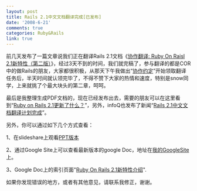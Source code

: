 ```yaml
---
layout: post
title: Rails 2.1中文文档翻译完成[已发布]
date: '2008-6-21'
comments: true
categories: Ruby&Rails
link: true
---
```

<p>前几天发布了一篇文章说我们正在翻译Rails 2.1文档《<a href="http://iceskysl.1sters.com/?action=show&amp;id=313">协作翻译: Ruby On Raisl 2.1新特性（第二版）</a>》，经过3天不到的时间，我们就完稿了，参与翻译的都是COR中的做Rails的朋友，大家都很积极，从那天下午我做出&ldquo;<a href="http://docs.google.com/Doc?id=dhf86kr9_328grp92qfx">协作约定</a>&rdquo;开始领取翻译任务后，半天时间就认领完毕了，不得不赞下大家的热情和速度，特别是snow同学，上来就挑了个最大块头的第二章，呵呵。</p>
<p>最后是我整理生成PDF文档的，现在已经发布出去，需要的朋友可以在这里看到&ldquo;<a href="http://chinaonrails.com/topic/view/1754.html">Ruby on Rails 2.1更新了什么？</a>&rdquo;，另外，infoQ也发布了新闻&ldquo;<a href="http://www.infoq.com/cn/news/2008/06/ruby-doc-release">Rails 2.1中文文档翻译计划完成</a>&rdquo;。</p>
<p>另外，你可以通过如下几个方式查看：</p>
<p>1、在slideshare上观看<a href="http://www.slideshare.net/Caiwangqin/chinaonrails-rubyonrails21-zh/">PPT版本</a></p>
<p>2、通过Google Site上可以查看最新版本的google Doc，地址在<a href="http://sites.google.com/site/iceskysl/acticles/ruby-on-rails-21%E6%96%B0%E7%89%B9%E6%80%A7%E4%BB%8B%E7%BB%8D/introduction">我的GoogleSite</a>上。</p>
<p>3、Google Doc上的索引页面&quot;<a href="http://docs.google.com/View?docid=dhf86kr9_329f9wn5gfr&amp;revision=_latest">Ruby On Rails 2.1新特性介绍</a>&quot;.</p>
<p>如果你发现错误的地方，或者有其他意见，请联系我修正，谢谢。</p>
